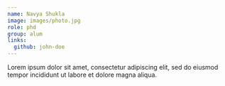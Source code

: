 ```yaml
---
name: Navya Shukla
image: images/photo.jpg
role: phd
group: alum
links:
  github: john-doe
---
```


Lorem ipsum dolor sit amet, consectetur adipiscing elit, sed do eiusmod tempor incididunt ut labore et dolore magna aliqua.
